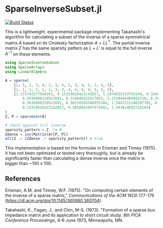 # SparseInverseSubset.jl

[![Build Status](https://github.com/ElOceanografo/SparseInverseSubset.jl/actions/workflows/CI.yml/badge.svg?branch=main)](https://github.com/ElOceanografo/SparseInverseSubset.jl/actions/workflows/CI.yml?query=branch%3Amain)

This is a lightweight, experimental package implementing Takahashi's algorithm for 
calculating a subset of the inverse of a sparse symmetrical matrix $A$ based on its
Cholesky factorization $A = L L^T$. The partial inverse matrix $Z$ has the same sparsity 
pattern as $L + L'$ is equal to the full inverse $A^{-1}$ on these elements.

```julia
using SparseInverseSubset
using SparseArrays
using LinearAlgebra

A = sparse(
    [1, 5, 2, 3, 4, 2, 3, 4, 2, 3, 4, 5, 1, 4, 5],
    [1, 1, 2, 2, 2, 3, 3, 3, 4, 4, 4, 4, 5, 5, 5],
    [1.371743277584265, 0.15319636423142857, 1.2974555319793244, 0.334648233917893,
        0.5630908120922691, 0.334648233917893, 2.1530446960842218, 0.36210585506955384,
        0.5630908120922691, 0.36210585506955384, 1.5043721186197785, 0.5858861097478401,
        0.15319636423142857, 0.5858861097478401, 1.543614692728164]
)
Z, P = sparseinv(A)

# check against full inverse
sparsity_pattern = Z .!= 0
Zdense = inv(Matrix(A)[P, P])
all(Z .≈ (Zdense .* sparsity_pattern)) # true
```

This implementation is based on the formulas in Erisman and Tinney (1975). It has not been
optimized or tested very thoroughly, but is already be significantly faster than
calculating a dense inverse once the matrix is bigger than ~100 x 100.

## References

Erisman, A.M. and Tinney, W.F. (1975). "On computing certain elements of the inverse of a 
sparse matrix," *Communications of the ACM* 18(3) 177-179
(https://dl.acm.org/doi/10.1145/360680.360704).

Takahashi, K., Fagan, J., and Chin, M-S. (1973). "Formation of a sparse bus impedance 
matrix and its application to short circuit study. *8th PICA Conference Proceedings*, 4-6
June 1973, Minneapolis, MN.

